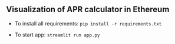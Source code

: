 ## Visualization of APR calculator in Ethereum

- To install all requirements: 
`pip install -r requirements.txt`

- To start app:
`streamlit run app.py`